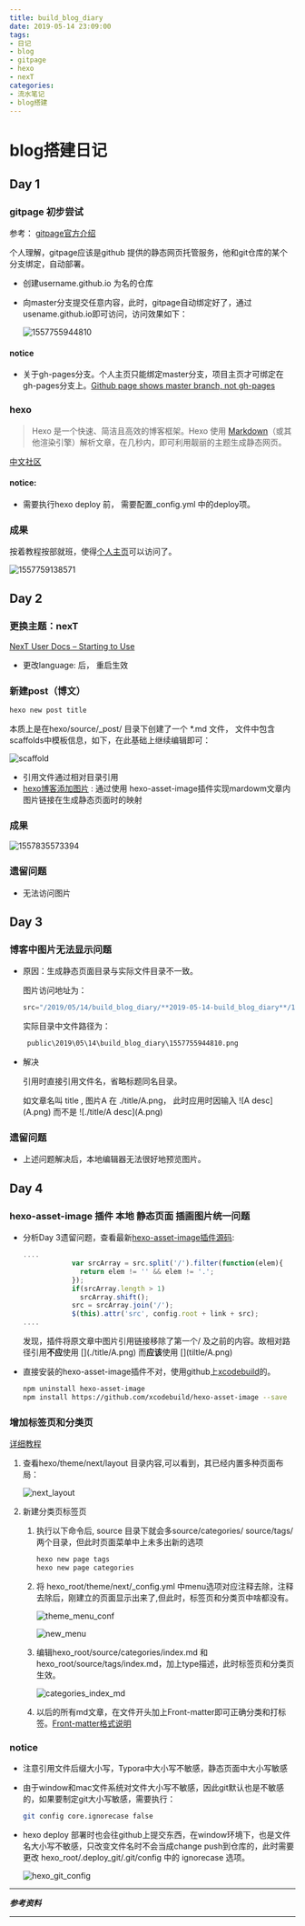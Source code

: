 ```yaml
---
title: build_blog_diary
date: 2019-05-14 23:09:00
tags: 
- 日记 
- blog 
- gitpage 
- hexo 
- nexT
categories: 
- 流水笔记 
- blog搭建
---
```


# blog搭建日记


##  Day 1

### gitpage 初步尝试

参考： [gitpage官方介绍][1]

个人理解，gitpage应该是github 提供的静态网页托管服务，他和git仓库的某个分支绑定，自动部署。

- 创建username.github.io 为名的仓库

- 向master分支提交任意内容，此时，gitpage自动绑定好了，通过usename.github.io即可访问，访问效果如下：

  ![1557755944810](2019-05-14-build_blog_diary/1557755944810.png)

#### notice

- 关于gh-pages分支。个人主页只能绑定master分支，项目主页才可绑定在gh-pages分支上。[Github page shows master branch, not gh-pages][5]

### hexo 

> Hexo 是一个快速、简洁且高效的博客框架。Hexo 使用 [Markdown](http://daringfireball.net/projects/markdown/)（或其他渲染引擎）解析文章，在几秒内，即可利用靓丽的主题生成静态网页。

[中文社区][2]

#### notice:

- 需要执行hexo deploy 前， 需要配置_config.yml 中的deploy项。



### 成果

按着教程按部就班，使得[个人主页][3]可以访问了。

![1557759138571](2019-05-14-build_blog_diary/1557759138571.png)

## Day 2

### 更换主题：nexT

[NexT User Docs – Starting to Use][4]

- 更改language:  后， 重启生效

### 新建post（博文）

```sh
hexo new post title
```

本质上是在hexo/source/_post/ 目录下创建了一个 *.md 文件， 文件中包含scaffolds中模板信息，如下，在此基础上继续编辑即可：

![scaffold](2019-05-14-build_blog_diary/scaffold.png)



- 引用文件通过相对目录引用
- [hexo博客添加图片][6] : 通过使用 hexo-asset-image插件实现mardowm文章内图片链接在生成静态页面时的映射

### 成果

![1557835573394](2019-05-14-build_blog_diary/1557835573394.png)
### 遗留问题

- 无法访问图片

## Day 3

### 博客中图片无法显示问题

- 原因：生成静态页面目录与实际文件目录不一致。

  图片访问地址为： 

  ```js
  src="/2019/05/14/build_blog_diary/**2019-05-14-build_blog_diary**/1557755944810.png"
  ```

  实际目录中文件路径为：

  ```sh
   public\2019\05\14\build_blog_diary\1557755944810.png
  ```

- 解决

  引用时直接引用文件名，省略标题同名目录。

  如文章名叫 title , 图片A 在 ./title/A.png， 此时应用时因输入 \!\[A desc\]\(A.png\) 而不是 \!\[./title/A desc\]\(A.png\)

### 遗留问题

- 上述问题解决后，本地编辑器无法很好地预览图片。

## Day 4

### hexo-asset-image 插件 本地 静态页面 插画图片统一问题

- 分析Day 3遗留问题，查看最新[hexo-asset-image插件源码](https://github.com/xcodebuild/hexo-asset-image/blob/master/index.js):

  ```javascript
  ....
  			  var srcArray = src.split('/').filter(function(elem){
  				return elem != '' && elem != '.';
  			  });
  			  if(srcArray.length > 1)
  				srcArray.shift();
  			  src = srcArray.join('/');
  			  $(this).attr('src', config.root + link + src);
  ....
  ```

  发现，插件将原文章中图片引用链接移除了第一个/ 及之前的内容。故相对路径引用**不应**使用 \[\]\(./title/A.png\) 而**应该**使用  \[\]\(tiltle/A.png\)

- 直接安装的hexo-asset-image插件不对，使用github上[xcodebuild](https://github.com/xcodebuild)的。

  ```sh
  npm uninstall hexo-asset-image
  npm install https://github.com/xcodebuild/hexo-asset-image --save
  ```

### 增加标签页和分类页

[详细教程](http://theme-next.iissnan.com/theme-settings.html)

1. 查看hexo/theme/next/layout 目录内容,可以看到，其已经内置多种页面布局：

   ![next_layout](2019-05-14-build_blog_diary/next_layout.png)

2. 新建分类页标签页

   1. 执行以下命令后, source 目录下就会多source/categories/
      source/tags/两个目录，但此时页面菜单中上未多出新的选项

      ```sh
      hexo new page tags
      hexo new page categories
      ```

   2. 将 hexo_root/theme/next/_config.yml 中menu选项对应注释去除，注释去除后，刚建立的页面显示出来了,但此时，标签页和分类页中啥都没有。

      ![theme_menu_conf](2019-05-14-build_blog_diary/theme_menu_config.png)

      ![new_menu](2019-05-14-build_blog_diary/new_menu.png)

   3. 编辑hexo_root/source/categories/index.md 和 hexo_root/source/tags/index.md，加上type描述，此时标签页和分类页生效。

      ![categories_index_md](2019-05-14-build_blog_diary/categories_index_md.png)

   4. 以后的所有md文章，在文件开头加上Front-matter即可正确分类和打标签。[Front-matter格式说明](https://hexo.io/zh-cn/docs/front-matter.html#%E5%88%86%E7%B1%BB%E5%92%8C%E6%A0%87%E7%AD%BE)

### notice

- 注意引用文件后缀大小写，Typora中大小写不敏感，静态页面中大小写敏感

- 由于window和mac文件系统对文件大小写不敏感，因此git默认也是不敏感的，如果要制定git大小写敏感，需要执行：

  ```sh
  git config core.ignorecase false
  ```

- hexo deploy 部署时也会往github上提交东西，在window环境下，也是文件名大小写不敏感，只改变文件名时不会当成change push到仓库的，此时需要更改 hexo_root/.deploy_git/.git/config 中的 ignorecase 选项。

  ![hexo_git_config](2019-05-14-build_blog_diary/hexo_git_config.png)

----

***参考资料***

[1]:https://pages.github.com/
[2]: https://hexo.io/zh-cn/docs/
[3]:  https://neversn.github.io/
[4]:https://theme-next.org/docs/getting-started/

[5]: https://stackoverflow.com/questions/25559292/github-page-shows-master-branch-not-gh-pages
[6]:https://www.jianshu.com/p/cf0628478a4e



---
